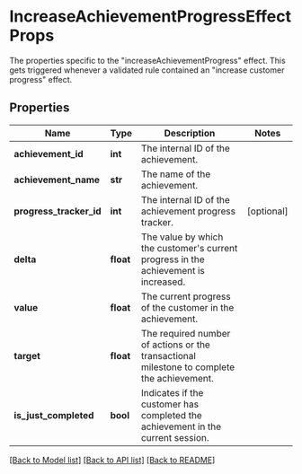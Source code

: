 # IncreaseAchievementProgressEffectProps

The properties specific to the \"increaseAchievementProgress\" effect. This gets triggered whenever a validated rule contained an \"increase customer progress\" effect.
## Properties
Name | Type | Description | Notes
------------ | ------------- | ------------- | -------------
**achievement_id** | **int** | The internal ID of the achievement. | 
**achievement_name** | **str** | The name of the achievement. | 
**progress_tracker_id** | **int** | The internal ID of the achievement progress tracker. | [optional] 
**delta** | **float** | The value by which the customer&#39;s current progress in the achievement is increased. | 
**value** | **float** | The current progress of the customer in the achievement. | 
**target** | **float** | The required number of actions or the transactional milestone to complete the achievement. | 
**is_just_completed** | **bool** | Indicates if the customer has completed the achievement in the current session. | 

[[Back to Model list]](../README.md#documentation-for-models) [[Back to API list]](../README.md#documentation-for-api-endpoints) [[Back to README]](../README.md)


